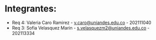 # Integrantes:
- Req 4: Valeria Caro Ramirez - v.caro@uniandes.edu.co - 202111040
- Req 3: Sofia Velasquez Marin - s.velasquezm2@uniandes.edu.co - 202113334

